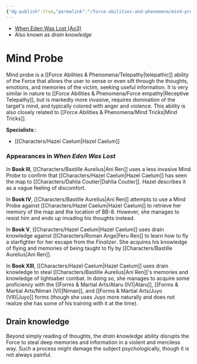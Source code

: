 ```yaml
---
{"dg-publish":true,"permalink":"/force-abilities-and-phenomena/mind-probe/","tags":["dark","control sense alter","forcepower"],"noteIcon":"saber1"}
---
```


- [When Eden Was Lost (Ao3)](https://archiveofourown.org/works/19334440/chapters/45992584)
- Also known as *drain knowledge*
# Mind Probe
Mind probe is a [[Force Abilities & Phenomena/Telepathy\|telepathic]] ability of the Force that allows the user to sense or even sift through the thoughts, emotions, and memories of the victim, seeking useful information. It is very similar in nature to [[Force Abilities & Phenomena/Force empathy\|Receptive Telepathy]], but is markedly more invasive, requires domination of the target's mind, and typically colored with anger and violence. This ability is also closely related to [[Force Abilities & Phenomena/Mind Tricks\|Mind Tricks]].

**Specialists**::
- [[Characters/Hazel Caelum\|Hazel Caelum]]
### Appearances in *When Eden Was Lost*
In **Book III**, [[Characters/Bastille Aurelius\|Ani Ren]] uses a less invasive Mind Probe to confirm that [[Characters/Hazel Caelum\|Hazel Caelum]] has seen the map to [[Characters/Dahlia Coutier\|Dahlia Coutier]]. Hazel describes it as a vague feeling of discomfort.

In **Book IV**, [[Characters/Bastille Aurelius\|Ani Ren]] attempts to use a Mind Probe against [[Characters/Hazel Caelum\|Hazel Caelum]] to retrieve her memory of the map and the location of BB-8. However, she manages to resist him and ends up invading his thoughts instead. 

In **Book V**, [[Characters/Hazel Caelum\|Hazel Caelum]] uses drain knowledge against [[Characters/Roman Ange\|Feru Ren]] to learn how to fly a starfighter for her escape from the *Finalizer*. She acquires his knowledge of flying and memories of being taught to fly by [[Characters/Bastille Aurelius\|Ani Ren]]. 

In **Book XIII**, [[Characters/Hazel Caelum\|Hazel Caelum]] uses drain knowledge to steal [[Characters/Bastille Aurelius\|Ani Ren]]'s memories and knowledge of lightsaber combat. In doing so, she manages to acquire some proficiency with the [[Forms & Martial Arts/Ataru (IV)\|Ataru]], [[Forms & Martial Arts/Niman (VI)\|Niman]], and [[Forms & Martial Arts/Juyo (VII)\|Juyo]] forms (though she uses Juyo more naturally and does not realize she has some of his training with it at the time). 
## Drain knowledge
Beyond simply reading of thoughts, the *drain knowledge* ability disrupts the Force to steal deep memories and information in a violent and merciless way. Such a process might damage the subject psychologically, though it is not always painful. 